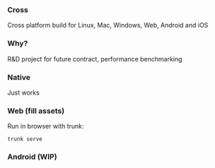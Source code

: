 ### Cross 
Cross platform build for Linux, Mac, Windows, Web, Android and iOS

### Why?
R&D project for future contract, performance benchmarking

### Native
Just works

### Web (fill assets)
Run in browser with trunk:  
```
trunk serve 
```

### Android (WIP)
